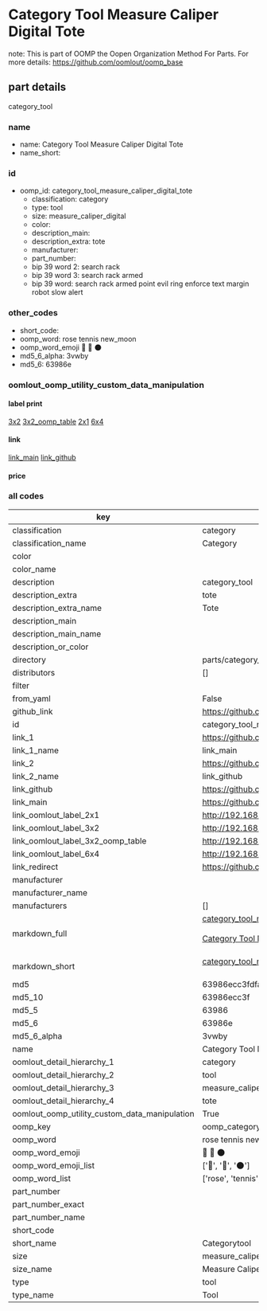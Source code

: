 # Category Tool Measure Caliper Digital Tote  

note: This is part of OOMP the Oopen Organization Method For Parts. For more details: https://github.com/oomlout/oomp_base

##  part details
  



category_tool



### name
* name: Category Tool Measure Caliper Digital Tote
* name_short: 
### id
* oomp_id: category_tool_measure_caliper_digital_tote
  * classification: category
  * type: tool
  * size: measure_caliper_digital
  * color: 
  * description_main: 
  * description_extra: tote
  * manufacturer: 
  * part_number: 
  * bip 39 word 2: search rack
  * bip 39 word 3: search rack armed
  * bip 39 word: search rack armed point evil ring enforce text margin robot slow alert

### other_codes
* short_code: 
* oomp_word: rose tennis new_moon
* oomp_word_emoji :rose: :tennis: :new_moon:
* md5_6_alpha: 3vwby
* md5_6: 63986e






### oomlout_oomp_utility_custom_data_manipulation
#### label print
[3x2](http://192.168.1.245:1112/?label=oomp%203vwby)
[3x2_oomp_table](http://192.168.1.108:1112/?label=oomp%203vwby)
[2x1](http://192.168.1.242:1112/?label=oomp%203vwby)
[6x4](http://192.168.1.55:1112/?label=oomp%203vwby)    

#### link

[link_main](https://github.com/oomlout/oomlout_oomp_version_1_messy/tree/main/parts/category_tool_measure_caliper_digital_tote) [link_github](https://github.com/oomlout/oomlout_oomp_version_1_messy/tree/main/parts/category_tool_measure_caliper_digital_tote)                             

#### price







### all codes 
| key | value |  
| --- | --- |  
| classification | category |  
| classification_name | Category |  
| color |  |  
| color_name |  |  
| description | category_tool |  
| description_extra | tote |  
| description_extra_name | Tote |  
| description_main |  |  
| description_main_name |  |  
| description_or_color |   |  
| directory | parts/category_tool_measure_caliper_digital_tote |  
| distributors | [] |  
| filter |  |  
| from_yaml | False |  
| github_link | https://github.com/oomlout/oomlout_oomp_part_src/tree/main/parts/category_tool_measure_caliper_digital_tote |  
| id | category_tool_measure_caliper_digital_tote |  
| link_1 | https://github.com/oomlout/oomlout_oomp_version_1_messy/tree/main/parts/category_tool_measure_caliper_digital_tote |  
| link_1_name | link_main |  
| link_2 | https://github.com/oomlout/oomlout_oomp_version_1_messy/tree/main/parts/category_tool_measure_caliper_digital_tote |  
| link_2_name | link_github |  
| link_github | https://github.com/oomlout/oomlout_oomp_version_1_messy/tree/main/parts/category_tool_measure_caliper_digital_tote |  
| link_main | https://github.com/oomlout/oomlout_oomp_version_1_messy/tree/main/parts/category_tool_measure_caliper_digital_tote |  
| link_oomlout_label_2x1 | http://192.168.1.242:1112/?label=oomp%203vwby |  
| link_oomlout_label_3x2 | http://192.168.1.245:1112/?label=oomp%203vwby |  
| link_oomlout_label_3x2_oomp_table | http://192.168.1.108:1112/?label=oomp%203vwby |  
| link_oomlout_label_6x4 | http://192.168.1.55:1112/?label=oomp%203vwby |  
| link_redirect | https://github.com/oomlout/oomlout_oomp_version_1_messy/tree/main/parts/category_tool_measure_caliper_digital_tote |  
| manufacturer |  |  
| manufacturer_name |  |  
| manufacturers | [] |  
| markdown_full | [category_tool_measure_caliper_digital_tote](none)<br>[](none)<br>[Category Tool Measure Caliper Digital Tote](none)<br><br> |  
| markdown_short | [category_tool_measure_caliper_digital_tote](none)<br><br> |  
| md5 | 63986ecc3fdfa946e826fa7417ac2610 |  
| md5_10 | 63986ecc3f |  
| md5_5 | 63986 |  
| md5_6 | 63986e |  
| md5_6_alpha | 3vwby |  
| name | Category Tool Measure Caliper Digital Tote |  
| oomlout_detail_hierarchy_1 | category |  
| oomlout_detail_hierarchy_2 | tool |  
| oomlout_detail_hierarchy_3 | measure_caliper_digital |  
| oomlout_detail_hierarchy_4 | tote |  
| oomlout_oomp_utility_custom_data_manipulation | True |  
| oomp_key | oomp_category_tool_measure_caliper_digital_tote |  
| oomp_word | rose tennis new_moon |  
| oomp_word_emoji | :rose: :tennis: :new_moon: |  
| oomp_word_emoji_list | [':rose:', ':tennis:', ':new_moon:'] |  
| oomp_word_list | ['rose', 'tennis', 'new_moon'] |  
| part_number |  |  
| part_number_exact |  |  
| part_number_name |  |  
| short_code |  |  
| short_name | Categorytool |  
| size | measure_caliper_digital |  
| size_name | Measure Caliper Digital |  
| type | tool |  
| type_name | Tool |  
